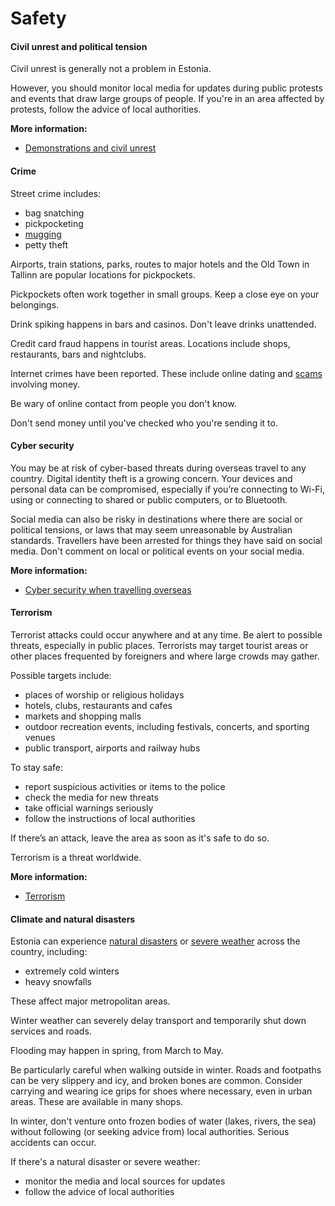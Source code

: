 # Safety

#### Civil unrest and political tension

Civil unrest is generally not a problem in Estonia.

However, you should monitor local media for updates during public protests and events that draw large groups of people. If you're in an area affected by protests, follow the advice of local authorities.

**More information:**

* [Demonstrations and civil unrest](/node/343)

#### Crime

Street crime includes:

* bag snatching
* pickpocketing
* [mugging](/before-you-go/safety/theft-robbery "Theft and robbery")
* petty theft

Airports, train stations, parks, routes to major hotels and the Old Town in Tallinn are popular locations for pickpockets.

Pickpockets often work together in small groups. Keep a close eye on your belongings.

Drink spiking happens in bars and casinos. Don't leave drinks unattended.

Credit card fraud happens in tourist areas. Locations include shops, restaurants, bars and nightclubs.

Internet crimes have been reported. These include online dating and [scams](/before-you-go/safety/scams "Scams that affect travellers") involving money.

Be wary of online contact from people you don't know.

Don't send money until you've checked who you're sending it to.

#### Cyber security

You may be at risk of cyber-based threats during overseas travel to any country. Digital identity theft is a growing concern. Your devices and personal data can be compromised, especially if you’re connecting to Wi-Fi, using or connecting to shared or public computers, or to Bluetooth.

Social media can also be risky in destinations where there are social or political tensions, or laws that may seem unreasonable by Australian standards. Travellers have been arrested for things they have said on social media. Don't comment on local or political events on your social media.

**More information:**

* [Cyber security when travelling overseas](/before-you-go/staying-safe/cyber-security "Cyber security when travelling overseas")

#### Terrorism

Terrorist attacks could occur anywhere and at any time. Be alert to possible threats, especially in public places. Terrorists may target tourist areas or other places frequented by foreigners and where large crowds may gather.

Possible targets include:

* places of worship or religious holidays
* hotels, clubs, restaurants and cafes
* markets and shopping malls
* outdoor recreation events, including festivals, concerts, and sporting venues
* public transport, airports and railway hubs

To stay safe:

* report suspicious activities or items to the police
* check the media for new threats
* take official warnings seriously
* follow the instructions of local authorities

If there’s an attack, leave the area as soon as it's safe to do so.

Terrorism is a threat worldwide.

**More information:**

* [Terrorism](/before-you-go/safety/terrorism "Terrorism")

#### Climate and natural disasters

Estonia can experience [natural disasters](/before-you-go/safety/natural-disasters "Staying safe when there's a natural disaster") or [severe weather](/while-youre-away/crisis-or-emergency/severe-weather-incident "There's a severe weather incident") across the country, including:

* extremely cold winters
* heavy snowfalls

These affect major metropolitan areas.

Winter weather can severely delay transport and temporarily shut down services and roads.

Flooding may happen in spring, from March to May.

Be particularly careful when walking outside in winter. Roads and footpaths can be very slippery and icy, and broken bones are common. Consider carrying and wearing ice grips for shoes where necessary, even in urban areas. These are available in many shops.

In winter, don't venture onto frozen bodies of water (lakes, rivers, the sea) without following (or seeking advice from) local authorities. Serious accidents can occur.

If there's a natural disaster or severe weather:

* monitor the media and local sources for updates
* follow the advice of local authorities